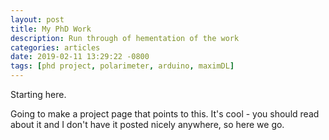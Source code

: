 ```yaml
---
layout: post
title: My PhD Work
description: Run through of hementation of the work
categories: articles
date: 2019-02-11 13:29:22 -0800
tags: [phd project, polarimeter, arduino, maximDL]
---
```

Starting here.

Going to make a project page that points to this. It's cool - you should read about it and I don't have it posted nicely anywhere, so here we go.
